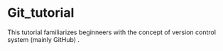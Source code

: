 # Git_tutorial
This tutorial familiarizes beginneers with the concept of version control system (mainly GitHub) .
